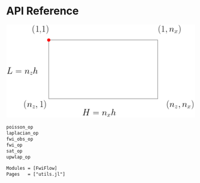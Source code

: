 # API Reference

![](../assets/doc_domain.png)

```@docs
poisson_op
laplacian_op
fwi_obs_op
fwi_op
sat_op
upwlap_op
```


```@autodocs
Modules = [FwiFlow]
Pages   = ["utils.jl"]
```
